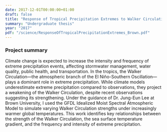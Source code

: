 ```yaml
---
date: 2017-12-01T00:00:00+01:00
draft: false
title: "Response of Tropical Precipitation Extremes to Walker Circulation Strength in Warming Climates"
summary: "Undergraduate thesis"
year: "2017"
pdf: "/science/ResponseOfTropicalPrecipitationExtremes_Brown.pdf"
---
```

### Project summary
Climate change is expected to increase the intensity and frequency of extreme precipitation events, affecting stormwater management, water quality, public health, and transportation. In the tropics, the Walker Circulation—the atmospheric branch of the El Niño-Southern Oscillation—plays a dominant role in extreme precipitation. While climate models underestimate extreme precipitation compared to observations, they project a weakening of the Walker Circulation, despite recent observations suggesting its strengthening. Under the guidance of Dr. Jung-Eun Lee at Brown University, I used the GFDL Idealized Moist Spectral Atmospheric Model to simulate varying Walker Circulation strengths under increasingly warmer global temperatures. This work identifies key relationships between the strength of the Walker Circulation, the sea surface temperature gradient, and the frequency and intensity of extreme precipitation.